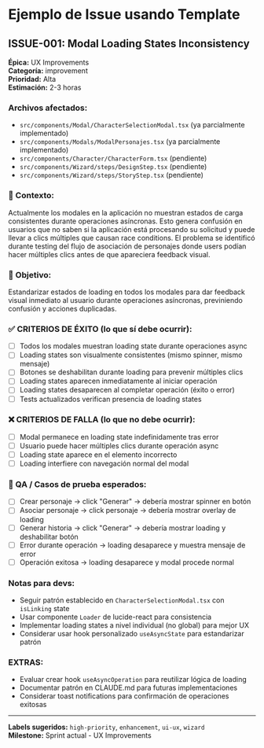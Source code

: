 # Ejemplo de Issue usando Template

## ISSUE-001: Modal Loading States Inconsistency

**Épica:** UX Improvements  
**Categoría:** improvement  
**Prioridad:** Alta  
**Estimación:** 2-3 horas  

### Archivos afectados:
- `src/components/Modal/CharacterSelectionModal.tsx` (ya parcialmente implementado)
- `src/components/Modals/ModalPersonajes.tsx` (ya parcialmente implementado)
- `src/components/Character/CharacterForm.tsx` (pendiente)
- `src/components/Wizard/steps/DesignStep.tsx` (pendiente)
- `src/components/Wizard/steps/StoryStep.tsx` (pendiente)

### 🧠 Contexto:
Actualmente los modales en la aplicación no muestran estados de carga consistentes durante operaciones asíncronas. Esto genera confusión en usuarios que no saben si la aplicación está procesando su solicitud y puede llevar a clics múltiples que causan race conditions. El problema se identificó durante testing del flujo de asociación de personajes donde users podían hacer múltiples clics antes de que apareciera feedback visual.

### 📐 Objetivo:
Estandarizar estados de loading en todos los modales para dar feedback visual inmediato al usuario durante operaciones asíncronas, previniendo confusión y acciones duplicadas.

### ✅ CRITERIOS DE ÉXITO (lo que sí debe ocurrir):
- [ ] Todos los modales muestran loading state durante operaciones async
- [ ] Loading states son visualmente consistentes (mismo spinner, mismo mensaje)
- [ ] Botones se deshabilitan durante loading para prevenir múltiples clics
- [ ] Loading states aparecen inmediatamente al iniciar operación
- [ ] Loading states desaparecen al completar operación (éxito o error)
- [ ] Tests actualizados verifican presencia de loading states

### ❌ CRITERIOS DE FALLA (lo que no debe ocurrir):
- [ ] Modal permanece en loading state indefinidamente tras error
- [ ] Usuario puede hacer múltiples clics durante operación async
- [ ] Loading state aparece en el elemento incorrecto
- [ ] Loading interfiere con navegación normal del modal

### 🧪 QA / Casos de prueba esperados:
- [ ] Crear personaje → click "Generar" → debería mostrar spinner en botón
- [ ] Asociar personaje → click personaje → debería mostrar overlay de loading
- [ ] Generar historia → click "Generar" → debería mostrar loading y deshabilitar botón
- [ ] Error durante operación → loading desaparece y muestra mensaje de error
- [ ] Operación exitosa → loading desaparece y modal procede normal

### Notas para devs:
- Seguir patrón establecido en `CharacterSelectionModal.tsx` con `isLinking` state
- Usar componente `Loader` de lucide-react para consistencia
- Implementar loading states a nivel individual (no global) para mejor UX
- Considerar usar hook personalizado `useAsyncState` para estandarizar patrón

### EXTRAS:
- Evaluar crear hook `useAsyncOperation` para reutilizar lógica de loading
- Documentar patrón en CLAUDE.md para futuras implementaciones
- Considerar toast notifications para confirmación de operaciones exitosas

---

**Labels sugeridos:** `high-priority`, `enhancement`, `ui-ux`, `wizard`  
**Milestone:** Sprint actual - UX Improvements